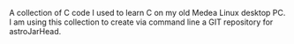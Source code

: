 A collection of C code I used to learn C on my old Medea 
Linux desktop PC. I am using this collection to create via command 
line a GIT repository for astroJarHead.



